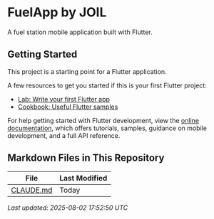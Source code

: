 # FuelApp by JOIL

A fuel station mobile application built with Flutter.

## Getting Started

This project is a starting point for a Flutter application.

A few resources to get you started if this is your first Flutter project:

- [Lab: Write your first Flutter app](https://docs.flutter.dev/get-started/codelab)
- [Cookbook: Useful Flutter samples](https://docs.flutter.dev/cookbook)

For help getting started with Flutter development, view the
[online documentation](https://docs.flutter.dev/), which offers tutorials,
samples, guidance on mobile development, and a full API reference.

<!-- MARKDOWN_FILES_START -->

## Markdown Files in This Repository

| File | Last Modified |
|------|---------------|
| [CLAUDE.md](CLAUDE.md) | Today |

_Last updated: 2025-08-02 17:52:50 UTC_

<!-- MARKDOWN_FILES_END -->
